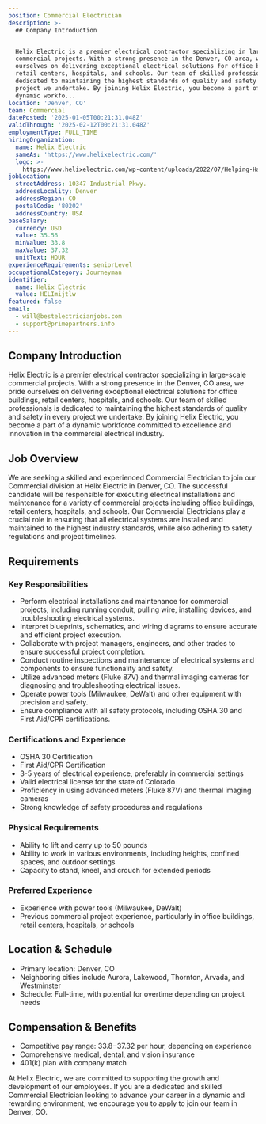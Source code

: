 ```yaml
---
position: Commercial Electrician
description: >-
  ## Company Introduction


  Helix Electric is a premier electrical contractor specializing in large-scale
  commercial projects. With a strong presence in the Denver, CO area, we pride
  ourselves on delivering exceptional electrical solutions for office buildings,
  retail centers, hospitals, and schools. Our team of skilled professionals is
  dedicated to maintaining the highest standards of quality and safety in every
  project we undertake. By joining Helix Electric, you become a part of a
  dynamic workfo...
location: 'Denver, CO'
team: Commercial
datePosted: '2025-01-05T00:21:31.048Z'
validThrough: '2025-02-12T00:21:31.048Z'
employmentType: FULL_TIME
hiringOrganization:
  name: Helix Electric
  sameAs: 'https://www.helixelectric.com/'
  logo: >-
    https://www.helixelectric.com/wp-content/uploads/2022/07/Helping-Hands-Logo_Blue-e1656694113799.jpg
jobLocation:
  streetAddress: 10347 Industrial Pkwy.
  addressLocality: Denver
  addressRegion: CO
  postalCode: '80202'
  addressCountry: USA
baseSalary:
  currency: USD
  value: 35.56
  minValue: 33.8
  maxValue: 37.32
  unitText: HOUR
experienceRequirements: seniorLevel
occupationalCategory: Journeyman
identifier:
  name: Helix Electric
  value: HELImijtlw
featured: false
email:
  - will@bestelectricianjobs.com
  - support@primepartners.info
---
```




## Company Introduction

Helix Electric is a premier electrical contractor specializing in large-scale commercial projects. With a strong presence in the Denver, CO area, we pride ourselves on delivering exceptional electrical solutions for office buildings, retail centers, hospitals, and schools. Our team of skilled professionals is dedicated to maintaining the highest standards of quality and safety in every project we undertake. By joining Helix Electric, you become a part of a dynamic workforce committed to excellence and innovation in the commercial electrical industry.

## Job Overview

We are seeking a skilled and experienced Commercial Electrician to join our Commercial division at Helix Electric in Denver, CO. The successful candidate will be responsible for executing electrical installations and maintenance for a variety of commercial projects including office buildings, retail centers, hospitals, and schools. Our Commercial Electricians play a crucial role in ensuring that all electrical systems are installed and maintained to the highest industry standards, while also adhering to safety regulations and project timelines.

## Requirements

### Key Responsibilities

- Perform electrical installations and maintenance for commercial projects, including running conduit, pulling wire, installing devices, and troubleshooting electrical systems.
- Interpret blueprints, schematics, and wiring diagrams to ensure accurate and efficient project execution.
- Collaborate with project managers, engineers, and other trades to ensure successful project completion.
- Conduct routine inspections and maintenance of electrical systems and components to ensure functionality and safety.
- Utilize advanced meters (Fluke 87V) and thermal imaging cameras for diagnosing and troubleshooting electrical issues.
- Operate power tools (Milwaukee, DeWalt) and other equipment with precision and safety.
- Ensure compliance with all safety protocols, including OSHA 30 and First Aid/CPR certifications.

### Certifications and Experience

- OSHA 30 Certification
- First Aid/CPR Certification
- 3-5 years of electrical experience, preferably in commercial settings
- Valid electrical license for the state of Colorado
- Proficiency in using advanced meters (Fluke 87V) and thermal imaging cameras
- Strong knowledge of safety procedures and regulations

### Physical Requirements

- Ability to lift and carry up to 50 pounds
- Ability to work in various environments, including heights, confined spaces, and outdoor settings
- Capacity to stand, kneel, and crouch for extended periods

### Preferred Experience

- Experience with power tools (Milwaukee, DeWalt)
- Previous commercial project experience, particularly in office buildings, retail centers, hospitals, or schools

## Location & Schedule

- Primary location: Denver, CO
- Neighboring cities include Aurora, Lakewood, Thornton, Arvada, and Westminster
- Schedule: Full-time, with potential for overtime depending on project needs

## Compensation & Benefits

- Competitive pay range: $33.8-$37.32 per hour, depending on experience
- Comprehensive medical, dental, and vision insurance
- 401(k) plan with company match

At Helix Electric, we are committed to supporting the growth and development of our employees. If you are a dedicated and skilled Commercial Electrician looking to advance your career in a dynamic and rewarding environment, we encourage you to apply to join our team in Denver, CO.
